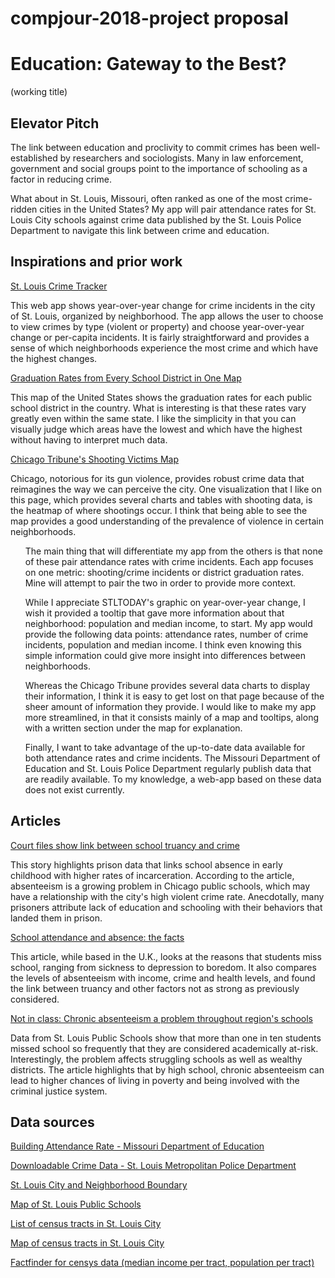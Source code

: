 # compjour-2018-project proposal

<h1>Education: Gateway to the Best?</h1>
<p>(working title)</p>

<h2>Elevator Pitch</h2>
<p>The link between education and proclivity to commit crimes has been well-established by researchers and sociologists. Many in law enforcement, government and social groups point to the importance of schooling as a factor in reducing crime.</p>

<p>What about in St. Louis, Missouri, often ranked as one of the most crime-ridden cities in the United States? My app will pair attendance rates for St. Louis City schools against crime data published by the St. Louis Police Department to navigate this link between crime and education.</p>

<h2>Inspirations and prior work </h2>
<a href="https://graphics.stltoday.com/apps/crime/index.html">St. Louis Crime Tracker</a> 
<p>This web app shows year-over-year change for crime incidents in the city of St. Louis, organized by neighborhood. The app allows the user to choose to view crimes by type (violent or property) and choose year-over-year change or per-capita incidents. It is fairly straightforward and provides a sense of which neighborhoods experience the most crime and which have the highest changes.</p>

<a href="http://hechingerreport.org/the-gradation-rates-from-every-school-district-in-one-map/">Graduation Rates from Every School District in One Map</a> 
<p>This map of the United States shows the graduation rates for each public school district in the country. What is interesting is that these rates vary greatly even within the same state. I like the simplicity in that you can visually judge which areas have the lowest and which have the highest without having to interpret much data.</p>

<a href="http://www.chicagotribune.com/news/data/ct-shooting-victims-map-charts-htmlstory.html">Chicago Tribune's Shooting Victims Map</a> 
<p>Chicago, notorious for its gun violence, provides robust crime data that reimagines the way we can perceive the city. One visualization that I like on this page, which provides several charts and tables with shooting data, is the heatmap of where shootings occur. I think that being able to see the map provides a good understanding of the prevalence of violence in certain neighborhoods. </p>

<ul>The main thing that will differentiate my app from the others is that none of these pair attendance rates with crime incidents. Each app focuses on one metric: shooting/crime incidents or district graduation rates. Mine will attempt to pair the two in order to provide more context.</ul>
<ul>While I appreciate STLTODAY's graphic on year-over-year change, I wish it provided a tooltip that gave more information about that neighborhood: population and median income, to start. My app would provide the following data points: attendance rates, number of crime incidents, population and median income. I think even knowing this simple information could give more insight into differences between neighborhoods.</ul>
<ul>Whereas the Chicago Tribune provides several data charts to display their information, I think it is easy to get lost on that page because of the sheer amount of information they provide. I would like to make my app more streamlined, in that it consists mainly of a map and tooltips, along with a written section under the map for explanation.</ul>
<ul>Finally, I want to take advantage of the up-to-date data available for both attendance rates and crime incidents. The Missouri Department of Education and St. Louis Police Department regularly publish data that are readily available. To my knowledge, a web-app based on these data does not exist currently.</ul>

<h2>Articles</h2>
<a href="http://articles.chicagotribune.com/2013-02-19/news/ct-met-prison-truancy-20130219_1_much-school-public-schools-grades">Court files show link between school truancy and crime</a> <p>This story highlights prison data that links school absence in early childhood with higher rates of incarceration. According to the article, absenteeism is a growing problem in Chicago public schools, which may have a relationship with the city's high violent crime rate. Anecdotally, many prisoners attribute lack of education and schooling with their behaviors that landed them in prison.</p>

<a href="http://www.bbc.com/news/stories-42254527">School attendance and absence: the facts </a> <p>This article, while based in the U.K., looks at the reasons that students miss school, ranging from sickness to depression to boredom. It also compares the levels of absenteeism with income, crime and health levels, and found the link between truancy and other factors not as strong as previously considered.</p>

<a href="http://www.stltoday.com/news/local/education/not-in-class-chronic-absenteeism-a-problem-throughout-region-s/article_7d8e0e34-4394-5ea8-9561-33299db1fe07.html">Not in class: Chronic absenteeism a problem throughout region's schools </a> <p>Data from St. Louis Public Schools show that more than one in ten students missed school so frequently that they are considered academically at-risk. Interestingly, the problem affects struggling schools as well as wealthy districts. The article highlights that by high school, chronic absenteeism can lead to higher chances of living in poverty and being involved with the criminal justice system.</p>

<h2>Data sources</h2>

<a href="https://mcds.dese.mo.gov/guidedinquiry/District%20and%20Building%20Student%20Indicators/Building%20Attendance%20Rate.aspx">Building Attendance Rate - Missouri Department of Education</a>

<a href="http://www.slmpd.org/Crimereports.shtml">Downloadable Crime Data - St. Louis Metropolitan Police Department</a>

<a href="https://www.stlouis-mo.gov/data/boundaries/ward-neighborhood-boundaries.cfm">St. Louis City and Neighborhood Boundary</a>

<a href="https://www.slps.org/domain/5">Map of St. Louis Public Schools</a>

<a href="https://www2.census.gov/geo/maps/dc10map/tract/st29_mo/c29510_st_louis_city/DC10CT_C29510_CT2MS.txt">List of census tracts in St. Louis City</a>

<a href="https://www2.census.gov/geo/maps/dc10map/tract/st29_mo/c29510_st_louis_city/DC10CT_C29510_001.pdf">Map of census tracts in St. Louis City</a>

<a href="https://factfinder.census.gov/faces/nav/jsf/pages/community_facts.xhtml">Factfinder for censys data (median income per tract, population per tract)</a>